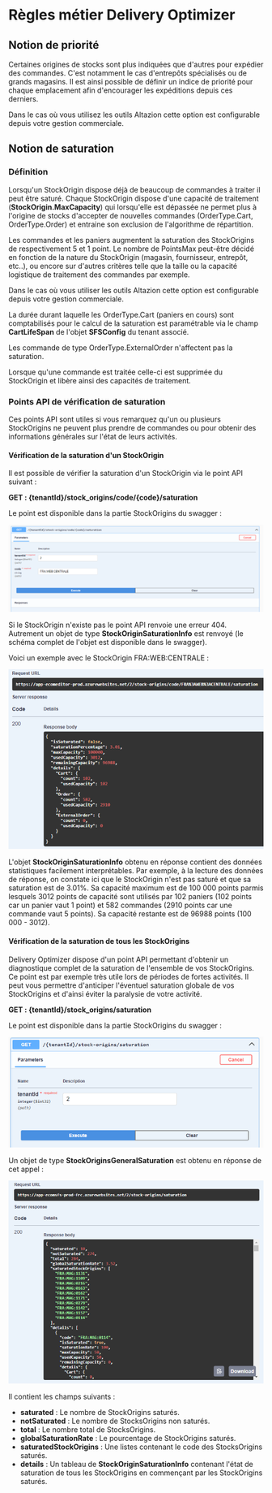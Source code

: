 # Règles métier Delivery Optimizer

## Notion de priorité
Certaines origines de stocks sont plus indiquées que d'autres pour expédier des commandes. C'est notamment le cas d'entrepôts spécialisés ou de grands magasins. Il est ainsi possible de définir un indice de priorité pour chaque emplacement afin d'encourager les expéditions depuis ces derniers.

Dans le cas où vous utilisez les outils Altazion cette option est configurable depuis votre gestion commerciale.
## Notion de saturation ##

### Définition ###
Lorsqu'un StockOrigin dispose déjà de beaucoup de commandes à traiter il peut être saturé. Chaque StockOrigin dispose d'une capacité de traitement (__StockOrigin.MaxCapacity__) qui lorsqu'elle est dépassée ne permet plus à l'origine de stocks d'accepter de nouvelles commandes (OrderType.Cart, OrderType.Order) et entraine son exclusion de l'algorithme de répartition.

Les commandes et les paniers augmentent la saturation des StockOrigins de respectivement 5 et 1 point. Le nombre de PointsMax peut-être décidé en fonction de la nature du StockOrigin (magasin, fournisseur, entrepôt, etc..), ou encore sur d'autres critères telle que la taille ou la capacité logistique de traitement des commandes par exemple.

Dans le cas où vous utiliser les outils Altazion cette option est configurable depuis votre gestion commerciale.

La durée durant laquelle les OrderType.Cart (paniers en cours) sont comptabilisés pour le calcul de la saturation est paramétrable via le champ __CartLifeSpan__ de l'objet __SFSConfig__ du tenant associé.

Les commande de type OrderType.ExternalOrder n'affectent pas la saturation.

Lorsque qu'une commande est traitée celle-ci est supprimée du StockOrigin et libère ainsi des capacités de traitement.

### Points API de vérification de saturation ###

Ces points API sont utiles si vous remarquez qu'un ou plusieurs StockOrigins ne peuvent plus prendre de commandes ou pour obtenir des informations générales sur l'état de leurs activités.

#### Vérification de la saturation d'un StockOrigin ####
Il est possible de vérifier la saturation d'un StockOrigin via le point API suivant :

__GET : {tenantId}/stock_origins/code/{code}/saturation__

Le point est disponible dans la partie StockOrigins du swagger :

![SwaggerUI du point API de saturation](img/SaturationSwaggerUI.png)

Si le StockOrigin n'existe pas le point API renvoie une erreur 404. Autrement un objet de type __StockOriginSaturationInfo__ est renvoyé (le schéma complet de l'objet est disponible dans le swagger).

Voici un exemple avec le StockOrigin FRA:WEB:CENTRALE :

![Réponse du point API de saturation](img/SaturationResponse.png)

L'objet __StockOriginSaturationInfo__ obtenu en réponse contient des données statistiques facilement interprétables. Par exemple, à la lecture des données de réponse, on constate ici que le StockOrigin n'est pas saturé et que sa saturation est de 3.01%. Sa capacité maximum est de 100 000 points parmis lesquels 3012 points de capacité sont utilisés par 102 paniers (102 points car un panier vaut 1 point) et 582 commandes (2910 points car une commande vaut 5 points). Sa capacité restante est de 96988 points (100 000 - 3012).

#### Vérification de la saturation de tous les StockOrigins ####

Delivery Optimizer dispose d'un point API permettant d'obtenir un diagnostique complet de la saturation de l'ensemble de vos StockOrigins. Ce point est par exemple très utile lors de périodes de fortes activités. Il peut vous permettre d'anticiper l'éventuel saturation globale de vos StockOrigins et d'ainsi éviter la paralysie de votre activité.

__GET : {tenantId}/stock_origins/saturation__

Le point est disponible dans la partie StockOrigins du swagger :

![SwaggerUI du point API de saturation global](img/GlobalSaturationSwaggerUI.png)

Un objet de type __StockOriginsGeneralSaturation__ est obtenu en réponse de cet appel :

![Réponse du point API de saturation global](img/GlobalSaturationResponse.png)

Il contient les champs suivants :
- __saturated__ : Le nombre de StockOrigins saturés.
- __notSaturated__ : Le nombre de StocksOrigins non saturés.
- __total__ : Le nombre total de StocksOrigins.
- __globalSaturationRate__ : Le pourcentage de StockOrigins saturés.
- __saturatedStockOrigins__ : Une listes contenant le code des StocksOrigins saturés.
- __details__ : Un tableau de __StockOriginSaturationInfo__ contenant l'état de saturation de tous les StockOrigins en commençant par les StockOrigins saturés.

